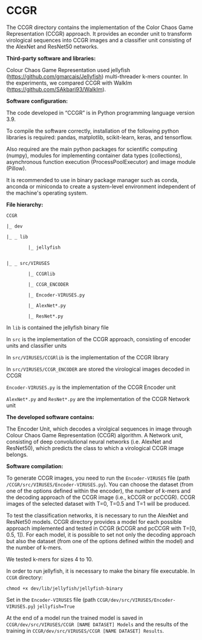 # CCGR

The CCGR directory contains the implementation of the Color Chaos Game Representation (CCGR) approach. It provides an econder unit to transform virological sequences into CCGR images and a classifier unit consisting of the AlexNet and ResNet50 networks. 


**Third-party software and libraries:**

Colour Chaos Game Representation used jellyfish (https://github.com/gmarcais/Jellyfish) multi-threader k-mers counter.
In the experiments, we compared CCGR with WalkIm (https://github.com/SAkbari93/WalkIm).


**Software configuration:**

The code developed in “CCGR” is in Python programming language version 3.9.

To compile the software correctly, installation of the following python libraries is required: pandas, matplotlib, scikit-learn, keras, and tensorflow.

Also required are the main python packages for scientific computing (numpy), modules for implementing container data types (collections), asynchronous function execution (ProcessPoolExecutor) and image module (Pillow).

It is recommended to use in binary package manager such as conda, anconda or miniconda to create a system-level environment independent of the machine's operating system.

**File hierarchy:**

```
CCGR

|_ dev

|_ _ lib

        |_ jellyfish


|_ _ src/VIRUSES

        |_ CCGRlib

        |_ CCGR_ENCODER

        |_ Encoder-VIRUSES.py

        |_ AlexNet*.py

        |_ ResNet*.py
```

In `lib` is contained the jellyfish binary file

In `src` is the implementation of the CCGR approach, consisting of encoder units and classifier units

In `src/VIRUSES/CCGRlib`  is the implementation of the CCGR library

In `src/VIRUSES/CCGR_ENCODER` are stored the virological images decoded in CCGR

`Encoder-VIRUSES.py` is the implementation of the CCGR Encoder unit

`AlexNet*.py` and `ResNet*.py` are the implementation of the CCGR Network unit





**The developed software contains:**

The Encoder Unit, which decodes a virolgical sequences in image through Colour Chaos Game Representation (CCGR) algorithm.
A Network unit, consisting of deep convolutional neural networks (i.e. AlexNet and ResNet50), which predicts the class to which a virological CCGR image belongs. 

**Software compilation:**

To generate CCGR images, you need to run the `Encoder-VIRUSES` file (path `/CCGR/src/VIRUSES/Encoder-VIRUSES.py`). You can choose the dataset (from one of the options defined within the encoder), the number of k-mers and the decoding approach of the CCGR image (i.e., kCCGR or pcCCGR). CCGR images of the selected dataset with T=0, T=0.5 and T=1 will be produced.

To test the classification networks, it is necessary to run the AlexNet and ResNet50 models. CCGR directory provides a model for each possible approach implemented and tested in CCGR (kCCGR and pcCCGR with T=[0, 0.5, 1]). For each model, it is possible to set not only the decoding approach but also the dataset (from one of the options defined within the model) and the number of k-mers. 

We tested k-mers for sizes 4 to 10.



In order to run jellyfish, it is necessary to make the binary file executable. In `CCGR` directory:

```chmod +x dev/lib/jellyfish/jellyfish-binary```

Set in the `Encoder-VIRUSES` file (path `CCGR/dev/src/VIRUSES/Encoder-VIRUSES.py`) `jellyfish=True`

At the end of a model run the trained model is saved in `CCGR/dev/src/VIRUSES/CCGR [NAME DATASET] Models` and the results of the training in `CCGR/dev/src/VIRUSES/CCGR [NAME DATASET] Results`.